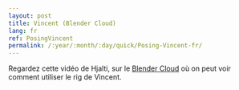 ```yaml
---
layout: post
title: Vincent (Blender Cloud)
lang: fr
ref: PosingVincent
permalink: /:year/:month/:day/quick/Posing-Vincent-fr/
---
```


Regardez cette vidéo de Hjalti, sur le [Blender Cloud](https://cloud.blender.org/p/blenrig/#57443403c379cf17984528fa) où on peut voir comment utiliser le rig de Vincent.
